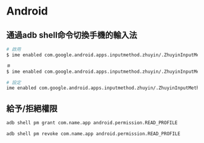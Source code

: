 # Android

## 通過adb shell命令切換手機的輸入法

```sh
# 啟用
$ ime enabled com.google.android.apps.inputmethod.zhuyin/.ZhuyinInputMethodService

＃
$ ime enabled com.google.android.apps.inputmethod.zhuyin/.ZhuyinInputMethodService

# 設定
ime enabled com.google.android.apps.inputmethod.zhuyin/.ZhuyinInputMethodService
```

## 給予/拒絕權限

```sh
adb shell pm grant com.name.app android.permission.READ_PROFILE

adb shell pm revoke com.name.app android.permission.READ_PROFILE
```
